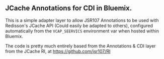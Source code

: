 JCache Annotations for CDI in Bluemix.
--------------------------------------

This is a simple adapter layer to allow JSR107 Annotations to be used with
Redisson's JCache API (Could easily be adapted to others), configured automatically 
from the `VCAP_SEERVICS` environment var when hosted within Bluemix.

The code is pretty much entirely based from the Annotations & CDI layer from 
the JCache RI, at https://github.com/jsr107/RI
